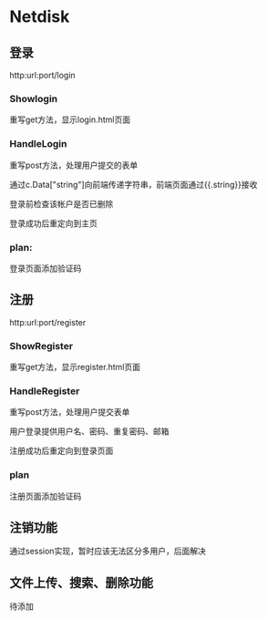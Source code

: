 # Netdisk

## 登录
http:url:port/login
### Showlogin
重写get方法，显示login.html页面
### HandleLogin
重写post方法，处理用户提交的表单

通过c.Data["string"]向前端传递字符串，前端页面通过{{.string}}接收

登录前检查该帐户是否已删除

登录成功后重定向到主页

### plan:
登录页面添加验证码

## 注册
http:url:port/register
### ShowRegister
重写get方法，显示register.html页面
### HandleRegister
重写post方法，处理用户提交表单

用户登录提供用户名、密码、重复密码、邮箱

注册成功后重定向到登录页面

### plan
注册页面添加验证码

## 注销功能
通过session实现，暂时应该无法区分多用户，后面解决

## 文件上传、搜索、删除功能
待添加
